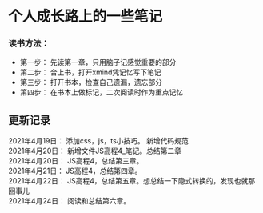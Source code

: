 # 个人成长路上的一些笔记

### 读书方法：
  - 第一步： 先读第一章，只用脑子记感觉重要的部分
  - 第二步： 合上书，打开xmind凭记忆写下笔记
  - 第三步： 打开书本，检查自己遗漏，遗忘部分
  - 第四步： 在书本上做标记，二次阅读时作为重点记忆


## 更新记录
  2021年4月19日： 添加css，js，ts小技巧。 新增代码规范 <br>
  2021年4月20日： 新增文件JS高程4_笔记。总结第二章 <br>
  2021年4月20日： JS高程4，总结第三章。<br>
  2021年4月21日： JS高程4，总结第四章。<br>
  2021年4月22日： JS高程4，总结第五章。想总结一下隐式转换的，发现也就那回事儿<br>
  2021年4月24日： 阅读和总结第六章。